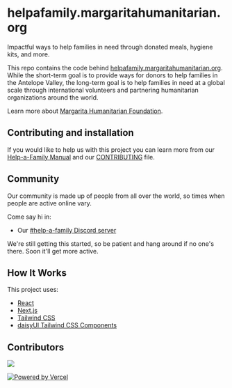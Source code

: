 # helpafamily.margaritahumanitarian.org

Impactful ways to help families in need through donated meals, hygiene kits, and more.

This repo contains the code behind [helpafamily.margaritahumanitarian.org](https://helpafamily-mt53a0onm-margaritahumanitarian.vercel.app/). While the short-term goal is to provide ways for donors to help families in the Antelope Valley, the long-term goal is to help families in need at a global scale through international volunteers and partnering humanitarian organizations around the world.

Learn more about [Margarita Humanitarian Foundation](https://helpafamily-mt53a0onm-margaritahumanitarian.vercel.app/).

## Contributing and installation

If you would like to help us with this project you can learn more from our [Help-a-Family Manual](https://margaritahumanitarian.gitbook.io/help-a-family-manual/) and our [CONTRIBUTING](CONTRIBUTING.md) file.

## Community

Our community is made up of people from all over the world, so times when people
are active online vary.

Come say hi in:

- Our [#help-a-family Discord server](https://discord.gg/WsmqrcGqyE)

We're still getting this started, so be patient and hang around if no one's there.
Soon it'll get more active.

## How It Works

This project uses:

- [React](https://reactjs.org/)
- [Next.js](https://nextjs.org/docs/)
- [Tailwind CSS](https://tailwindcss.com/docs)
- [daisyUI Tailwind CSS Components](https://daisyui.com/)

## Contributors

<a href="https://github.com/margaritahumanitarian/helpafamily/graphs/contributors">
  <img src="https://contrib.rocks/image?repo=margaritahumanitarian/helpafamily" />
</a>

[![Powered by Vercel](public/images/powered-by-vercel.svg)](https://vercel.com?utm_source=margaritahumanitarian&utm_campaign=oss)
